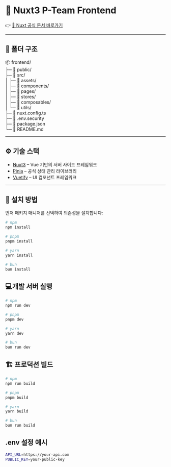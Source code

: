 

# 🚀 Nuxt3 P-Team Frontend


👉 [📘 Nuxt 공식 문서 바로가기](https://nuxt.com/docs/getting-started/introduction)

---

## 📁 폴더 구조  
  📦 frontend/  
  ├─ 📁 public/  
  ├─ 📁 src/  
  │   ├─ 📁 assets/  
  │   ├─ 📁 components/  
  │   ├─ 📁 pages/  
  │   ├─ 📁 stores/  
  │   ├─ 📁 composables/  
  │   └─ 📁 utils/  
  ├─ 📄 nuxt.config.ts  
  ├─ 📄 .env.security  
  ├─ 📄 package.json  
  └─ 📄 README.md  
  

---

## ⚙️ 기술 스택

- [Nuxt3](https://nuxt.com/) – Vue 기반의 서버 사이드 프레임워크
- [Pinia](https://pinia.vuejs.org/) – 공식 상태 관리 라이브러리
- [Vuetify](https://vuetifyjs.com/) – UI 컴포넌트 프레임워크

---

## 🧪 설치 방법

먼저 패키지 매니저를 선택하여 의존성을 설치합니다:

```bash
# npm
npm install

# pnpm
pnpm install

# yarn
yarn install

# bun
bun install
```

## 💻개발 서버 실행
```bash
# npm
npm run dev

# pnpm
pnpm dev

# yarn
yarn dev

# bun
bun run dev
```

## 🏗️ 프로덕션 빌드
```bash
# npm
npm run build

# pnpm
pnpm build

# yarn
yarn build

# bun
bun run build
```

## .env 설정 예시
```bash
API_URL=https://your-api.com
PUBLIC_KEY=your-public-key

```
